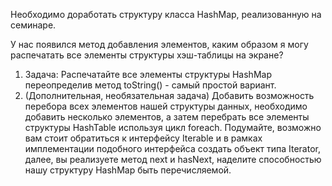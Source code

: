Необходимо доработать структуру класса HashMap, реализованную на семинаре.

У нас появился метод добавления элементов, каким образом я могу распечатать все элементы структуры хэш-таблицы на экране?

1. Задача: Распечатайте все элементы структуры HashMap переопределив метод toString() - самый простой вариант.
2. (Дополнительная, необязательная задача) Добавить возможность перебора всех элементов нашей структуры данных, необходимо
добавить несколько элементов, а затем перебрать все элементы структуры HashTable используя цикл foreach. Подумайте, 
возможно вам стоит обратиться к интерфейсу Iterable и в рамках имплементации подобного интерфейса создать объект типа
Iterator, далее, вы реализуете метод next и hasNext, наделите способностью нашу структуру HashMap быть перечисляемой.